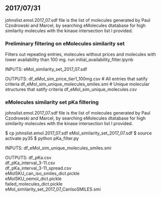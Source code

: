 ## 2017/07/31

johnslist.emol.2017_07.sdf file is the list of molecules generated by Paul Czodrowski and Marcel, by searching eMolecules dtatabase for high similarity molecules with the kinase intersection list I provided.


### Preliminary filtering on eMolecules similarity set

Filters out repeating entries, molecules without prices and molecules with lower availability than 100 mg. 
run initial_availability_filter.ipynb

INPUTS:
eMol_similarity_set_2017_07.sdf

OUTPUTS:
df_eMol_sim_price_tier1_100mg.csv # All entries that satify criteria
df_eMol_sim_unique_molecules_smiles.smi # Unique molecular structures that satify criteria 
df_eMol_sim_unique_molecules.csv


### eMolecules similarity set pKa filtering

johnslist.emol.2017_07.sdf file is the list of molecules generated by Paul Czodrowski and Marcel, by searching eMolecules dtatabase for high similarity molecules with the kinase intersection list I provided. 

$ cp johnslist.emol.2017_07.sdf eMol_similarity_set_2017_07.sdf
$ source activate py35
$ python pKa_filter.py

INPUTS:
df_eMol_sim_unique_molecules_smiles.smi 

OUTPUTS:
df_pKa.csv                                   
df_pKa_interval_3-11.csv                     
df_pKa_interval_3-11_spread.csv              
eMolSKU_can_iso_smiles_dict.pickle           
eMolSKU_oemol_dict.pickle                    
failed_molecules_dict.pickle             
eMol_similarity_set_2017_07_CanIsoSMILES.smi 


